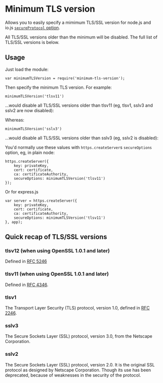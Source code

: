 # Minimum TLS version

Allows you to easily specify a mimimum TLS/SSL version for node.js and io.js [`secureProtocol` option](https://iojs.org/api/tls.html).

All TLS/SSL versions older than the minimum will be disabled. The full list of TLS/SSL versions is below.

## Usage

Just load the module:

	var minimumTLSVersion = require('minimum-tls-version');

Then specify the minimum TLS version. For example:

	minimumTLSVersion('tlsv11')

...would disable all TLS/SSL versions older than tlsv11 (eg, tlsv1, sslv3 and sslv2 are now disabled):

Whereas:

	minimumTLSVersion('sslv3')

...would disable all TLS/SSL versions older than sslv3 (eg, sslv2 is disabled):

You'd normally use these values with `https.createServer`s `secureOptions` option, eg, in plain node:

	https.createServer({
		key: privateKey,
		cert: certificate,
		ca: certificateAuthority,
		secureOptions: minimumTLSVersion('tlsv11')
	});

Or for express.js

	var server = https.createServer({
		key: privateKey,
		cert: certificate,
		ca: certificateAuthority,
		secureOptions: minimumTLSVersion('tlsv11')
	}, app);


## Quick recap of TLS/SSL versions

### tlsv12 (when using OpenSSL 1.0.1 and later)

Defined in [RFC 5246](https://tools.ietf.org/html/rfc5246)

### tlsv11 (when using OpenSSL 1.0.1 and later)

Defined in [RFC 4346](https://tools.ietf.org/html/rfc4346).

### tlsv1

The Transport Layer Security (TLS) protocol, version 1.0, defined in [RFC 2246](https://tools.ietf.org/html/rfc2246).

### sslv3

The Secure Sockets Layer (SSL) protocol, version 3.0, from the Netscape Corporation.

### sslv2

The Secure Sockets Layer (SSL) protocol, version 2.0. It is the original SSL protocol as designed by Netscape Corporation. Though its use has been deprecated, because of weaknesses in the security of the protocol.
